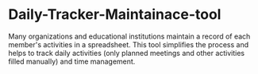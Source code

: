# Daily-Tracker-Maintainace-tool
Many organizations and educational institutions maintain a record of each member's activities in a spreadsheet. This tool simplifies the process and helps to track daily activities (only planned meetings and other activities filled manually) and time management.
